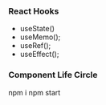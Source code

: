 ### React Hooks

- useState()
- useMemo();
- useRef();
- useEffect();

### Component Life Circle

npm i
npm start

